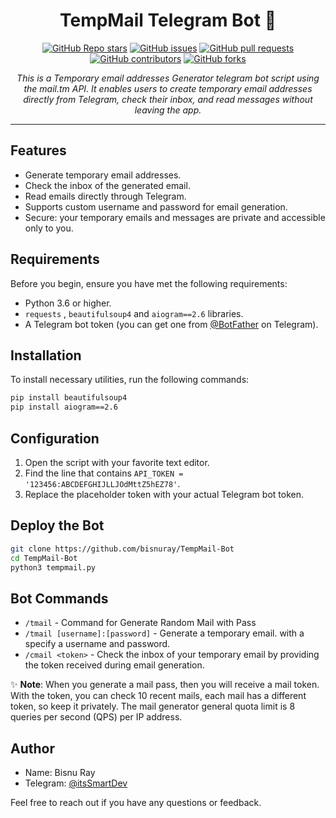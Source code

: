 <h1 align="center">TempMail Telegram Bot 💌</h1>

<p align="center">
  <a href="https://github.com/bisnuray/TempMail-Bot/stargazers"><img src="https://img.shields.io/github/stars/bisnuray/TempMail-Bot?color=blue&style=flat" alt="GitHub Repo stars"></a>
  <a href="https://github.com/bisnuray/TempMail-Bot/issues"><img src="https://img.shields.io/github/issues/bisnuray/TempMail-Bot" alt="GitHub issues"></a>
  <a href="https://github.com/bisnuray/TempMail-Bot/pulls"><img src="https://img.shields.io/github/issues-pr/bisnuray/TempMail-Bot" alt="GitHub pull requests"></a>
  <a href="https://github.com/bisnuray/TempMail-Bot/graphs/contributors"><img src="https://img.shields.io/github/contributors/bisnuray/TempMail-Bot?style=flat" alt="GitHub contributors"></a>
  <a href="https://github.com/bisnuray/TempMail-Bot/network/members"><img src="https://img.shields.io/github/forks/bisnuray/TempMail-Bot?style=flat" alt="GitHub forks"></a>
</p>

<p align="center">
  <em>This is a Temporary email addresses Generator telegram bot script using the mail.tm API. It enables users to create temporary email addresses directly from Telegram, check their inbox, and read messages without leaving the app.</em>
</p>
<hr>

## Features

- Generate temporary email addresses.
- Check the inbox of the generated email.
- Read emails directly through Telegram.
- Supports custom username and password for email generation.
- Secure: your temporary emails and messages are private and accessible only to you.

## Requirements

Before you begin, ensure you have met the following requirements:

- Python 3.6 or higher.
- `requests` , `beautifulsoup4` and `aiogram==2.6` libraries.
- A Telegram bot token (you can get one from [@BotFather](https://t.me/BotFather) on Telegram).

## Installation

To install necessary utilities, run the following commands:

```bash
pip install beautifulsoup4
pip install aiogram==2.6
```

## Configuration

1. Open the script with your favorite text editor.
2. Find the line that contains `API_TOKEN = '123456:ABCDEFGHIJLLJOdMttZ5hEZ78'`.
3. Replace the placeholder token with your actual Telegram bot token.

## Deploy the Bot

```sh
git clone https://github.com/bisnuray/TempMail-Bot
cd TempMail-Bot
python3 tempmail.py
```

## Bot Commands

- `/tmail` - Command for Generate Random Mail with Pass
- `/tmail [username]:[password]` - Generate a temporary email. with a specify a username and password.
- `/cmail <token>` - Check the inbox of your temporary email by providing the token received during email generation.

✨ **Note**: When you generate a mail pass, then you will receive a mail token. With the token, you can check 10 recent mails, each mail has a different token, so keep it privately. The mail generator general quota limit is 8 queries per second (QPS) per IP address.

## Author

- Name: Bisnu Ray
- Telegram: [@itsSmartDev](https://t.me/itsSmartDev)

Feel free to reach out if you have any questions or feedback.
